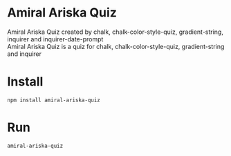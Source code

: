 # Amiral Ariska Quiz
Amiral Ariska Quiz created by chalk, chalk-color-style-quiz, gradient-string, inquirer and inquirer-date-prompt<br>
Amiral Ariska Quiz is a quiz for chalk, chalk-color-style-quiz, gradient-string and inquirer
# Install
`npm install amiral-ariska-quiz`
# Run
`amiral-ariska-quiz`